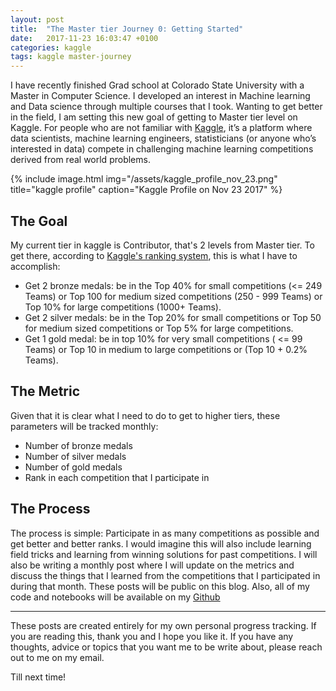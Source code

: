 ```yaml
---
layout: post
title:  "The Master tier Journey 0: Getting Started"
date:   2017-11-23 16:03:47 +0100
categories: kaggle
tags: kaggle master-journey
---
```


I have recently finished Grad school at Colorado State University with a Master in Computer Science. I developed an interest in Machine learning and Data science through multiple courses that I took. Wanting to get better in the field, I am setting this new goal of getting to Master tier level on Kaggle.
For people who are not familiar with [Kaggle](https://www.kaggle.com/), it’s a platform where data scientists, machine learning engineers, statisticians (or anyone who’s interested in data) compete in challenging machine learning competitions derived from real world problems.


{% include image.html
            img="/assets/kaggle_profile_nov_23.png"
            title="kaggle profile"
            caption="Kaggle Profile on Nov 23 2017" %}

## The Goal

My current tier in kaggle is Contributor, that's 2 levels from Master tier. To get there, according to [Kaggle's ranking system](https://www.kaggle.com/progression/), this is what I have to accomplish:
- Get 2 bronze medals: be in the Top 40% for small competitions (<= 249 Teams) or Top 100 for medium sized competitions (250 - 999 Teams) or Top 10% for large competitions (1000+ Teams).
- Get 2 silver medals: be in the Top 20% for small competitions or Top 50 for medium sized competitions or Top 5% for large competitions.
- Get 1 gold medal: be in top 10% for very small competitions ( <= 99 Teams) or Top 10 in medium to large competitions or (Top 10 + 0.2% Teams).

## The Metric

Given that it is clear what I need to do to get to higher tiers, these parameters will be tracked monthly:
- Number of bronze medals
- Number of silver medals
- Number of gold medals
- Rank in each competition that I participate in

## The Process

The process is simple: Participate in as many competitions as possible and get better and better ranks. I would imagine this will also include learning field tricks and learning from winning solutions for past competitions. I will also be writing a monthly post where I will update on the metrics and discuss the things that I learned from the competitions that I participated in during that month. These posts will be public on this blog. Also, all of my code and notebooks will be available on my [Github](https://github.com/maviator)

---

These posts are created entirely for my own personal progress tracking. If you are reading this, thank you and I hope you like it. If you have any thoughts, advice or topics that you want me to be write about, please reach out to me on my email.

Till next time!
